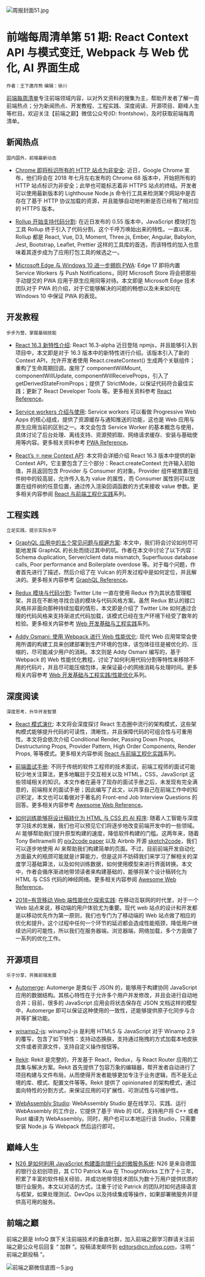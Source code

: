 ![周报封面51.jpg](http://upload-images.jianshu.io/upload_images/1647496-f28849fccd2129fa.jpg?imageMogr2/auto-orient/strip%7CimageView2/2/w/1240)

# 前端每周清单第 51 期: React Context API 与模式变迁, Webpack 与 Web 优化, AI 界面生成

`作者：王下邀月熊` `编辑：徐川`

[前端每周清单](http://www.infoq.com/cn/FE-Weekly)专注前端领域内容，以对外文资料的搜集为主，帮助开发者了解一周前端热点；分为新闻热点、开发教程、工程实践、深度阅读、开源项目、巅峰人生等栏目。欢迎关注【前端之巅】微信公众号(ID: frontshow)，及时获取前端每周清单。

## 新闻热点

`国内国外，前端最新动态`

- [Chrome 即将标识所有的 HTTP 站点为非安全](https://parg.co/UXK): 近日，Google Chrome 宣布，他们将会在 2018 年七月左右发布的 Chrome 68 版本中，开始把所有的 HTTP 站点标识为非安全；此举也可能标志着非 HTTPS 站点的终结。开发者可以使用最新版本的 Lighthouse Node.js 命令行工具来检测某个网站中是否存在了基于 HTTP 协议加载的资源，并且能够自动地判断是否已经有了相对应的 HTTPS 版本。

- [Rollup 开始支持代码分割](https://parg.co/UXS): 在近日发布的 0.55 版本中，JavaScript 模块打包工具 Rollup 终于引入了代码分割，这个千呼万唤始出来的特性。一直以来，Rollup 都是 React, Vue, D3, Moment, Three.js, Ember, Angular, Babylon, Jest, Bootstrap, Leaflet, Prettier 这样的工具库的首选，而该特性的加入也意味着其逐步成为了应用打包工具的候选之一。

- [Microsoft Edge 与 Windows 10 进一步拥抱 PWA](https://parg.co/UXq): Edge 17 即将内置 Service Workers 与 Push Notifications，同时 Microsoft Store 将会把那些手动提交的 PWA 应用于原生应用同等对待。本文即是 Microsoft Edge 技术团队对于 PWA 的介绍，对于它能够解决的问题的畅想以及未来如何在 Windows 10 中保证 PWA 的表现。

## 开发教程

`步步为营，掌握基础技能`

- [React 16.3 新特性介绍](https://parg.co/UX4): React 16.3-alpha 近日登陆 npmjs，并且能够引入到项目中，本文即是对于 16.3 版本中的新特性进行介绍。该版本引入了新的 Context API，允许开发者使用 React.createContext() 生成两个关联组件；重构了生命周期回调，废除了 componentWillMount, componentWillUpdate, componentWillReceiveProps，引入了 getDerivedStateFromProps；提供了 StrictMode，以保证代码符合最佳实践；更新了 React Developer Tools 等。更多相关资料参考 [React Reference](https://parg.co/UXI)。

- [Service workers 介绍与使用](https://parg.co/UXo): Service workers 可以看做 Progressive Web Apps 的核心组成，提供了资源缓存与通知推送的功能，这也是 Web 应用与原生应用当前的区别之一。本文会包含 Service Worker 的基本概念与使用，具体讨论了后台处理、离线支持、资源预抓取、网络请求缓存、安装与基础使用等内容。更多相关资料参考 [PWA Reference](https://parg.co/UX1)。

- [React’s ⚛️ new Context API](https://parg.co/UXl): 本文将会详细介绍 React 16.3 版本中提供的新 Context API，它主要包含了三个部分：React.createContext 允许输入初始值，并且返回包含 Provider 与 Consumer 的对象。Provider 组件被放置在组件树中的较高层，允许传入名为 value 的属性，而 Consumer 属性则可以放置在组件树的任意位置，通过传入渲染回调函数的方式来接收 value 参数。更多相关内容参阅 [React 与前端工程化实践](https://github.com/wx-chevalier/Web-Notes)系列。

## 工程实践

`立足实践，提示实际水平`

- [GraphQL 应用中的五个常见问题与规避方案](https://parg.co/UXd): 本文中，我们将会讨论如何尽可能地发挥 GraphQL 的长处而绕过其中的坑。作者在本文中讨论了以下内容：Schema duplication, Server/client data mismatch, Superfluous database calls, Poor performance and Boilerplate overdose 等。对于每个问题，作者首先进行了描述，然后介绍了在 Vulcan 的开发过程中是如何定位，并且解决的。更多相关内容参考 [GraphQL Reference](https://parg.co/UX2)。

- [Redux 模块与代码分割](http://nicolasgallagher.com/redux-modules-and-code-splitting/): Twitter Lite 一直在使用 Redux 作为其状态管理框架，并且在不断地寻找合适的模块与代码风格方案。虽然 Redux 默认的接口风格并非面向那种持续加载的情形，本文即是介绍了 Twitter Lite 如何通过合理的代码风格来支持渐进式代码加载，该模式已经在生产环境下经受了数年的检验。更多相关内容参考 [Web 开发基础与工程实践](https://parg.co/bMe)系列。

- [Addy Osmani: 使用 Webpack 进行 Web 性能优化](https://parg.co/UXN): 现代 Web 应用常常会使用所谓的构建工具来创建部署到生产环境的包体，该包体往往是被优化的、压缩的，尽可能减少用户的消耗。本文则是 Addy Osmani 编写的，基于 Webpack 的 Web 性能优化教程，讨论了如何利用代码分割等特性来移除不用的代码片，并且尽可能压缩包体，来保证最小的网络消耗与处理时间。更多相关内容参考 [Web 开发基础与工程实践/性能优化](https://parg.co/bMe)系列。

## 深度阅读

`深度思考，升华开发智慧`

- [React 模式演化](https://parg.co/UXm): 本文将会深度探讨 React 生态圈中流行的架构模式，这些架构模式能够提升代码的可读性，清晰性，并且保障代码的可组合性与可重用性。本文将会依次介绍 Conditional Render, Passing Down Props, Destructuring Props, Provider Pattern, High Order Components, Render Props, 等等模式。更多相关内容参阅 [React 与前端工程化实践](https://github.com/wx-chevalier/Web-Notes)系列。

- [前端面试手册](https://github.com/yangshun/front-end-interview-handbook): 不同于传统的软件工程师的技术面试，前端工程师的面试可能较少地关注算法，更多地瞩目于交互相关以及 HTML，CSS，JavaScript 这些领域相关的知识。本文作者在遍寻了现存的面试手册之后，未发现有完全满意的，前端相关的面试手册；因此编写了此文，以共享自己在前端工作中的知识积淀，本文也可以看做对于著名的 Front-end Job Interview Questions 的回答。更多相关内容参考 [Awesome Web Reference](https://parg.co/UXa)。

- [如何训练能够将设计稿转化为 HTML 与 CSS 的 AI 程序](https://parg.co/UXR): 随着人工智能与深度学习技术的发展，我们也可以预见它们将逐步地改变前端开发中的一些领域。AI 能够帮助我们提升原型构建的速度，降低软件构建的门槛。这两年来，随着 Tony Beltramelli 的 [pix2code paper](https://arxiv.org/abs/1705.07962) 以及 Airbnb 开源 [sketch2code](https://airbnb.design/sketching-interfaces/)，我们可以逐步地使用 AI 来帮助我们构建简单的页面。不过，目前前端开发自动化方面最大的瓶颈可能就是计算能力，但是这并不妨碍我们来学习了解相关的深度学习基础算法，以及如何训练数据，如何使用模型来进行界面转换。本文中，作者会循序渐进地带领读者来构建基础的，能够将某个设计稿转化为 HTML 与 CSS 代码的神经网络。更多相关内容参阅 [Awesome Web Reference](https://parg.co/UXa)。

- [2018~有货移动 Web 端性能优化探索实践](https://parg.co/UXY): 在移动互联网的时代里，对于一个 Web 站点来说，移动端的用户体验尤为重要。现代 web 站点的设计和开发都是以移动优先作为第一原则，我们也专门为了移动端的 Web 站点做了相应的优化和提升。这个过程中任何一个环节的延迟都会造成性能瓶颈，降低用户继续访问的可能性，所以我们在服务器端，浏览器端，网络加载，多个方面做了一系列的优化工作。

## 开源项目

`乐于分享，共推前端发展`

- [Automerge](https://github.com/automerge/automerge): Automerge 是类似于 JSON 的，能够用于构建协同 JavaScript 应用的数据结构。其核心特性在于允许多个用户并发修改，并且会进行自动地合并；目前，很多的 JavaScript 应用会将状态保存在 JSON 文档这样的模型中，Automerge 即可以保证这种使用的一致性，还能够提供原子化同步与合并等扩展功能。

- [winamp2-js](https://github.com/captbaritone/winamp2-js): winamp2-js 是利用 HTML5 与 JavaScript 对于 Winamp 2.9 的覆写，包含了如下特性：支持动态换肤，支持通过拖拽的方式加载本地皮肤文件或者资源文件，支持自定义操作按钮等。

- [Rekit](https://github.com/supnate/rekit): Rekit 是完整的，开发基于 React，Redux，与 React Router 应用的工具集与解决方案。Rekit 首先提供了包容万象的编辑器，帮开发者自动进行了项目构建与文件布局，从而使得开发者能够更加专注于业务逻辑，而不是无止境的库、模式、配置文件等等。Rekit 提供了 opinionated 的架构模式，通过面向特性的分割方式，来保证应用的可扩展性、可测试性与可维护性。

- [WebAssembly Studio](https://github.com/wasdk/WebAssemblyStudio): WebAssembly Studio 是在线学习、实践、运行 WebAssembly 的工作台，它提供了基于 Web 的 IDE，支持用户将 C++ 或者 Rust 编译为 WebAssembly。同时，用户也可以本地运行该 Studio，只需要安装 Node.js 与 Webpack 然后运行即可。

## 巅峰人生

- [N26 是如何利用 JavaScript 构建面向银行业的微服务系统](https://parg.co/UXc): N26 是来自德国的银行业初创项目，其 CTO Patrick Kua 在 ThoughtWorks 工作了十三年，积累了丰富的软件相关经验，并成功地带领技术团队为数十万用户提供优质的银行业服务。本文以对话的方式，注重于讨论 Patrick 的团队时如何选择语言与框架，如果处理测试、DevOps 以及持续集成等操作，如果部署微服务并提供高可用的服务。

## 前端之巅

前端之巅是 InfoQ 旗下关注前端技术的垂直社群，加入前端之巅学习群请关注前端之巅公众号后回复 “ 加群 ”。投稿请发邮件到 editors@cn.infoq.com，注明 “ 前端之巅投稿 ”。

![前端之巅微信底图－5.jpg](http://upload-images.jianshu.io/upload_images/1647496-01712a993d2b23de.jpg?imageMogr2/auto-orient/strip%7CimageView2/2/w/1240)
